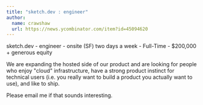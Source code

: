 ```yaml
---
title: "sketch.dev : engineer"
author:
  name: crawshaw
  url: https://news.ycombinator.com/item?id=45094620
---
```

sketch.dev - engineer - onsite (SF) two days a week - Full-Time - $200,000 + generous equity

We are expanding the hosted side of our product and are looking for people who enjoy &quot;cloud&quot; infrastructure, have a strong product instinct for technical users (i.e. you really want to build a product you actually want to use), and like to ship.

Please email me if that sounds interesting.
<JobApplication />
